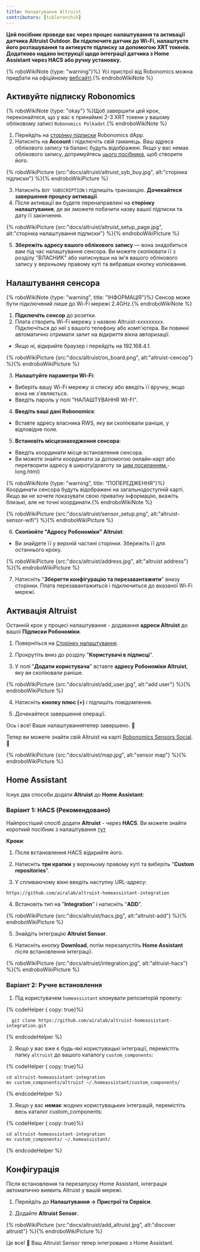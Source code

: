 ```yaml
---
title: Налаштування Altruist
contributors: [tubleronchik]
---
```


**Цей посібник проведе вас через процес налаштування та активації датчика Altruist Outdoor. Ви підключите датчик до Wi-Fi, налаштуєте його розташування та активуєте підписку за допомогою XRT токенів. Додатково надано інструкції щодо інтеграції датчика з Home Assistant через HACS або ручну установку.**

{% roboWikiNote {type: "warning"}%} Усі пристрої від Robonomics можна придбати на офіційному [вебсайті](https://robonomics.network/devices/).{% endroboWikiNote %}

## Активуйте підписку Robonomics

{% roboWikiNote {type: "okay"} %}Щоб завершити цей крок, переконайтеся, що у вас є принаймні 2-3 XRT токени у вашому обліковому записі `Robonomics Polkadot`.{% endroboWikiNote %}

1) Перейдіть на [сторінку підписки](https://robonomics.app/#/rws-buy) Robonomics dApp. 
2) Натисніть на **Account** і підключіть свій гаманець. Ваш адреса облікового запису та баланс будуть відображені.
Якщо у вас немає облікового запису, дотримуйтесь [цього посібника](https://wiki.robonomics.network/docs/create-account-in-dapp/), щоб створити його.

{% roboWikiPicture {src:"docs/altruist/altruist_syb_buy.jpg", alt:"сторінка підписки"} %}{% endroboWikiPicture %}

3) Натисніть `BUY SUBSCRIPTION` і підпишіть транзакцію. **Дочекайтеся завершення процесу активації**. 
4) Після активації ви будете перенаправлені на **сторінку налаштування**, де ви зможете побачити назву вашої підписки та дату її закінчення.

{% roboWikiPicture {src:"docs/altruist/altruist_setup_page.jpg", alt:"сторінка налаштування підписки"} %}{% endroboWikiPicture %}

5) **Збережіть адресу вашого облікового запису** — вона знадобиться вам під час налаштування сенсора. Ви можете скопіювати її з розділу "ВЛАСНИК" або натиснувши на ім'я вашого облікового запису у верхньому правому куті та вибравши кнопку копіювання.

## Налаштування сенсора

{% roboWikiNote {type: "warning", title: "ІНФОРМАЦІЯ"}%} Сенсор може бути підключений лише до Wi-Fi мережі 2.4GHz.{% endroboWikiNote %}

1) **Підключіть сенсор** до розетки.
2) Плата створить Wi-Fi мережу з назвою Altruist-xxxxxxxxx. Підключіться до неї з вашого телефону або комп'ютера. Ви повинні автоматично отримати запит на відкриття вікна авторизації.
- Якщо ні, відкрийте браузер і перейдіть на 192.168.4.1.

{% roboWikiPicture {src:"docs/altruist/on_board.png", alt:"altruist-сенсор"} %}{% endroboWikiPicture %}

3) **Налаштуйте параметри Wi-Fi**:
- Виберіть вашу Wi-Fi мережу зі списку або введіть її вручну, якщо вона не з'являється.
- Введіть пароль у полі "НАЛАШТУВАННЯ WI-FI".

4) **Введіть ваші дані Robonomics**:
- Вставте адресу власника RWS, яку ви скопіювали раніше, у відповідне поле.

5) **Встановіть місцезнаходження сенсора**:
- Введіть координати місця встановлення сенсора.
- Ви можете знайти координати за допомогою онлайн-карт або перетворити адресу в широту/довготу за [цим посиланням.](https://www.latlong.net/convert-address-to-lat)-long.html)

{% roboWikiNote {type: "warning", title: "ПОПЕРЕДЖЕННЯ"}%}Координати сенсора будуть відображені на загальнодоступній карті. Якщо ви не хочете показувати свою приватну інформацію, вкажіть близькі, але не точні координати.{% endroboWikiNote %}

{% roboWikiPicture {src:"docs/altruist/sensor_setup.png", alt:"altruist-sensor-wifi"} %}{% endroboWikiPicture %}

6) **Скопіюйте "Адресу Робономіки" Altruist**:
- Ви знайдете її у верхній частині сторінки. Збережіть її для останнього кроку.

{% roboWikiPicture {src:"docs/altruist/address.jpg", alt:"altruist address"} %}{% endroboWikiPicture %}

7) Натисніть "**Зберегти конфігурацію та перезавантажити**" внизу сторінки. Плата перезавантажиться і підключиться до вказаної Wi-Fi мережі.

## Активація Altruist
Останній крок у процесі налаштування - додавання **адреси Altruist** до вашої **Підписки Робономіки**.

1) Поверніться на [Сторінку налаштування](https://robonomics.app/#/rws-setup).

2) Прокрутіть вниз до розділу "**Користувачі в підписці**".

3) У полі "**Додати користувача**" вставте **адресу Робономіки Altruist**, яку ви скопіювали раніше.

{% roboWikiPicture {src:"docs/altruist/add_user.jpg", alt:"add user"} %}{% endroboWikiPicture %}

4) Натисніть **кнопку плюс (+)** і підпишіть повідомлення.

5) Дочекайтеся завершення операції.

Ось і все! Ваше налаштуваннятепер завершено. 🎉

Тепер ви можете знайти свій Altruist на карті [Robonomics Sensors Social](https://sensors.social/#). 🚀

{% roboWikiPicture {src:"docs/altruist/map.jpg", alt:"sensor map"} %}{% endroboWikiPicture %}

## Home Assistant

Існує два способи додати **Altruist** до **Home Assistant**:

### Варіант 1: HACS (Рекомендовано)

Найпростіший спосіб додати **Altruist** - через **HACS**. Ви можете знайти короткий посібник з налаштування [тут](https://hacs.xyz/docs/use/)

**Кроки**:
1) Після встановлення HACS відкрийте його.

2) Натисніть **три крапки** у верхньому правому куті та виберіть "**Custom repositories**".

3) У спливаючому вікні введіть наступну URL-адресу:

```
https://github.com/airalab/altruist-homeassistant-integration
```
4) Встановіть тип на "**Integration**" і натисніть "**ADD**".

{% roboWikiPicture {src:"docs/altruist/hacs.jpg", alt:"altruist-add"} %}{% endroboWikiPicture %}

5) Знайдіть інтеграцію **Altruist Sensor**.

6) Натисніть кнопку **Download**, потім перезапустіть **Home Assistant** після встановлення інтеграції.

{% roboWikiPicture {src:"docs/altruist/integration.jpg", alt:"altruist-hacs"} %}{% endroboWikiPicture %}

### Варіант 2: Ручне встановлення

1) Під користувачем `homeassistant` клонувати репозиторій проекту:

{% codeHelper { copy: true}%}

```shell
  git clone https://github.com/airalab/altruist-homeassistant-integration.git
```

{% endcodeHelper %}

2) Якщо у вас вже є будь-які користувацькі інтеграції, перемістіть папку `altruist` до вашого каталогу `custom_components`:

{% codeHelper { copy: true}%}

```
cd altruist-homeassistant-integration
mv custom_components/altruist ~/.homeassistant/custom_components/
```

{% endcodeHelper %}

3) Якщо у вас **немає** жодних користувацьких інтеграцій, перемістіть весь каталог custom_components:

{% codeHelper { copy: true}%}

 ```
cd altruist-homeassistant-integration
mv custom_components/ ~/.homeassistant/
```

{% endcodeHelper %}

## Конфігурація

Після встановлення та перезапуску Home Assistant, інтеграція автоматично виявить Altruist у вашій мережі.

1) Перейдіть до **Налаштування → Пристрої та Сервіси**.

2) Додайте **Altruist Sensor**.

{% roboWikiPicture {src:"docs/altruist/add_altruist.jpg", alt:"discover altruist"} %}{% endroboWikiPicture %}

Це все! 🚀 Ваш Altruist Sensor тепер інтегровано з Home Assistant.